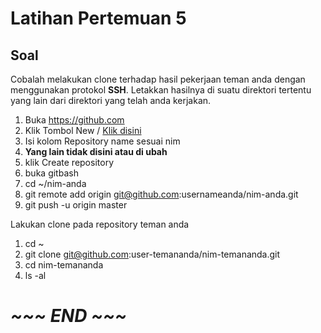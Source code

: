 # Latihan Pertemuan 5
## Soal
Cobalah melakukan clone terhadap hasil pekerjaan teman anda dengan
menggunakan protokol **SSH**. Letakkan hasilnya di suatu direktori tertentu yang lain
dari direktori yang telah anda kerjakan.

1. Buka https://github.com
2. Klik Tombol New / [Klik disini](https://github.com/new)
3. Isi kolom Repository name sesuai nim
4. **Yang lain tidak disini atau di ubah**
5. klik Create repository
6. buka gitbash
7. cd ~/nim-anda
8. git remote add origin git@github.com:usernameanda/nim-anda.git
9. git push -u origin master

Lakukan clone pada repository teman anda
1. cd ~
2. git clone git@github.com:user-temananda/nim-temananda.git
3. cd nim-temananda
4. ls -al

# ***~~~ END ~~~*** 
